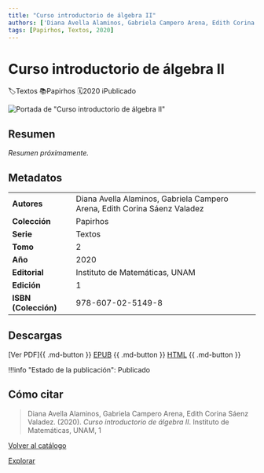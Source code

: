 ```yaml
---
title: "Curso introductorio de álgebra II"
authors: ['Diana Avella Alaminos, Gabriela Campero Arena, Edith Corina Sáenz Valadez']
tags: [Papirhos, Textos, 2020]
---
```

# Curso introductorio de álgebra II
<div class = "chips"><span class ="chip"></span class ="icon">🏷</span>Textos</span> <span class ="chip"></span class ="icon">📚</span>Papirhos</span> <span class ="chip"></span class ="icon">🗓</span>2020</span> <span class ="chip"></span class ="icon">ℹ️</span>Publicado</span></div>

![Portada de "Curso introductorio de álgebra II"](assets/covers/pap-tex-10.jpeg)


## Resumen
_Resumen próximamente._

## Metadatos
|  |  |
|---|---|
| **Autores** | Diana Avella Alaminos, Gabriela Campero Arena, Edith Corina Sáenz Valadez | 
| **Colección** | Papirhos | 
| **Serie** | Textos | 
| **Tomo** | 2 | 
| **Año** | 2020 | 
| **Editorial** | Instituto de Matemáticas, UNAM | 
| **Edición** | 1 | 
| **ISBN (Colección)** | 978-607-02-5149-8 |

## Descargas
[Ver PDF]{{ .md-button }} [EPUB](#)
{{ .md-button }} [HTML](#)
{{ .md-button }}

!!!info "Estado de la publicación":
Publicado

## Cómo citar
> Diana Avella Alaminos, Gabriela Campero Arena, Edith Corina Sáenz Valadez. (2020). *Curso introductorio de álgebra II*. Instituto de Matemáticas, UNAM, 1

[Volver al catálogo](/catalogo/)

[Explorar](/explorar/)
